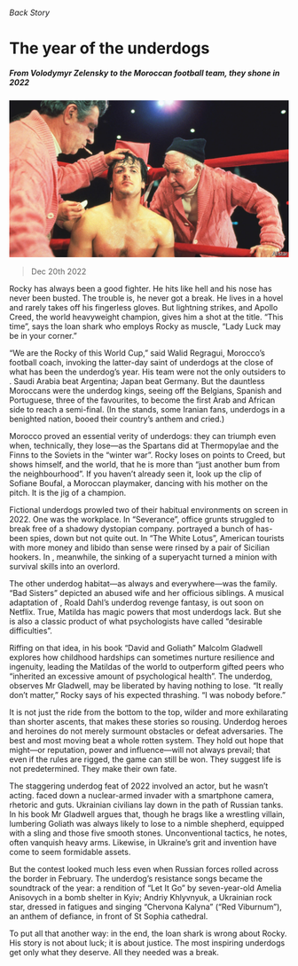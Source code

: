 ###### Back Story

# The year of the underdogs 

##### From Volodymyr Zelensky to the Moroccan football team, they shone in 2022 

![image](images/20221224_CUP005.jpg) 

> Dec 20th 2022 

Rocky has always been a good fighter. He hits like hell and his nose has never been busted. The trouble is, he never got a break. He lives in a hovel and rarely takes off his fingerless gloves. But lightning strikes, and Apollo Creed, the world heavyweight champion, gives him a shot at the title. “This time”, says the loan shark who employs Rocky as muscle, “Lady Luck may be in your corner.”

“We are the Rocky of this World Cup,” said Walid Regragui, Morocco’s football coach, invoking the latter-day saint of underdogs at the close of what has been the underdog’s year. His team were not the only outsiders to . Saudi Arabia beat Argentina; Japan beat Germany. But the dauntless Moroccans were the underdog kings, seeing off the Belgians, Spanish and Portuguese, three of the favourites, to become the first Arab and African side to reach a semi-final. (In the stands, some Iranian fans, underdogs in a benighted nation, booed their country’s anthem and cried.) 

Morocco proved an essential verity of underdogs: they can triumph even when, technically, they lose—as the Spartans did at Thermopylae and the Finns to the Soviets in the “winter war”. Rocky loses on points to Creed, but shows himself, and the world, that he is more than “just another bum from the neighbourhood”. If you haven’t already seen it, look up the clip of Sofiane Boufal, a Moroccan playmaker, dancing with his mother on the pitch. It is the jig of a champion.

Fictional underdogs prowled two of their habitual environments on screen in 2022. One was the workplace. In “Severance”, office grunts struggled to break free of a shadowy dystopian company.  portrayed a bunch of has-been spies, down but not quite out. In “The White Lotus”, American tourists with more money and libido than sense were rinsed by a pair of Sicilian hookers. In , meanwhile, the sinking of a superyacht turned a minion with survival skills into an overlord.

The other underdog habitat—as always and everywhere—was the family. “Bad Sisters” depicted an abused wife and her officious siblings. A musical adaptation of , Roald Dahl’s underdog revenge fantasy, is out soon on Netflix. True, Matilda has magic powers that most underdogs lack. But she is also a classic product of what psychologists have called “desirable difficulties”.

Riffing on that idea, in his book “David and Goliath” Malcolm Gladwell explores how childhood hardships can sometimes nurture resilience and ingenuity, leading the Matildas of the world to outperform gifted peers who “inherited an excessive amount of psychological health”. The underdog, observes Mr Gladwell, may be liberated by having nothing to lose. “It really don’t matter,” Rocky says of his expected thrashing. “I was nobody before.”

It is not just the ride from the bottom to the top, wilder and more exhilarating than shorter ascents, that makes these stories so rousing. Underdog heroes and heroines do not merely surmount obstacles or defeat adversaries. The best and most moving beat a whole rotten system. They hold out hope that might—or reputation, power and influence—will not always prevail; that even if the rules are rigged, the game can still be won. They suggest life is not predetermined. They make their own fate.

The staggering underdog feat of 2022 involved an actor, but he wasn’t acting.  faced down a nuclear-armed invader with a smartphone camera, rhetoric and guts. Ukrainian civilians lay down in the path of Russian tanks. In his book Mr Gladwell argues that, though he brags like a wrestling villain, lumbering Goliath was always likely to lose to a nimble shepherd, equipped with a sling and those five smooth stones. Unconventional tactics, he notes, often vanquish heavy arms. Likewise, in  Ukraine’s grit and invention have come to seem formidable assets. 

But the contest looked much less even when Russian forces rolled across the border in February. The underdog’s resistance songs became the soundtrack of the year: a rendition of “Let It Go” by seven-year-old Amelia Anisovych in a bomb shelter in Kyiv; Andriy Khlyvnyuk, a Ukrainian rock star, dressed in fatigues and singing “Chervona Kalyna” (“Red Viburnum”), an anthem of defiance, in front of St Sophia cathedral.

To put all that another way: in the end, the loan shark is wrong about Rocky. His story is not about luck; it is about justice. The most inspiring underdogs get only what they deserve. All they needed was a break. 






